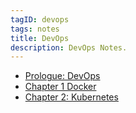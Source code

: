 ```yaml
---
tagID: devops
tags: notes
title: DevOps
description: DevOps Notes.
---
```


* [Prologue: DevOps](0-DevOps)
* [Chapter 1 Docker](1-Docker)
* [Chapter 2: Kubernetes](2-Kubernetes)
